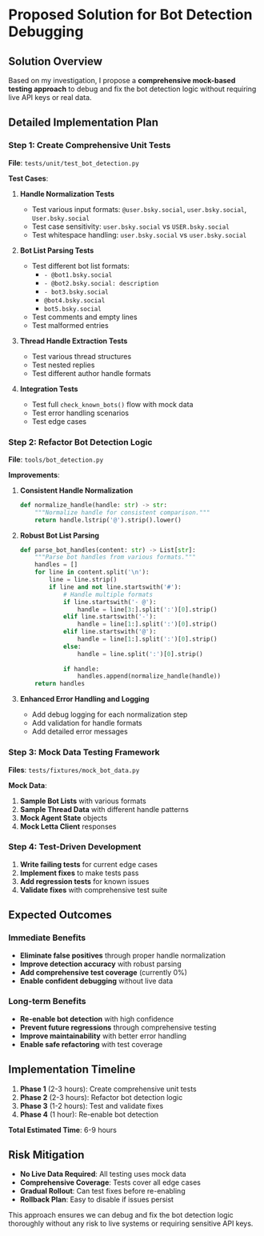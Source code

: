 # Proposed Solution for Bot Detection Debugging

## Solution Overview

Based on my investigation, I propose a **comprehensive mock-based testing approach** to debug and fix the bot detection logic without requiring live API keys or real data.

## Detailed Implementation Plan

### Step 1: Create Comprehensive Unit Tests
**File**: `tests/unit/test_bot_detection.py`

**Test Cases**:
1. **Handle Normalization Tests**
   - Test various input formats: `@user.bsky.social`, `user.bsky.social`, ` User.bsky.social `
   - Test case sensitivity: `user.bsky.social` vs `USER.bsky.social`
   - Test whitespace handling: ` user.bsky.social ` vs `user.bsky.social`

2. **Bot List Parsing Tests**
   - Test different bot list formats:
     - `- @bot1.bsky.social`
     - `- @bot2.bsky.social: description`
     - `- bot3.bsky.social`
     - `@bot4.bsky.social`
     - `bot5.bsky.social`
   - Test comments and empty lines
   - Test malformed entries

3. **Thread Handle Extraction Tests**
   - Test various thread structures
   - Test nested replies
   - Test different author handle formats

4. **Integration Tests**
   - Test full `check_known_bots()` flow with mock data
   - Test error handling scenarios
   - Test edge cases

### Step 2: Refactor Bot Detection Logic
**File**: `tools/bot_detection.py`

**Improvements**:
1. **Consistent Handle Normalization**
   ```python
   def normalize_handle(handle: str) -> str:
       """Normalize handle for consistent comparison."""
       return handle.lstrip('@').strip().lower()
   ```

2. **Robust Bot List Parsing**
   ```python
   def parse_bot_handles(content: str) -> List[str]:
       """Parse bot handles from various formats."""
       handles = []
       for line in content.split('\n'):
           line = line.strip()
           if line and not line.startswith('#'):
               # Handle multiple formats
               if line.startswith('- @'):
                   handle = line[3:].split(':')[0].strip()
               elif line.startswith('-'):
                   handle = line[1:].split(':')[0].strip()
               elif line.startswith('@'):
                   handle = line[1:].split(':')[0].strip()
               else:
                   handle = line.split(':')[0].strip()
               
               if handle:
                   handles.append(normalize_handle(handle))
       return handles
   ```

3. **Enhanced Error Handling and Logging**
   - Add debug logging for each normalization step
   - Add validation for handle formats
   - Add detailed error messages

### Step 3: Mock Data Testing Framework
**Files**: `tests/fixtures/mock_bot_data.py`

**Mock Data**:
1. **Sample Bot Lists** with various formats
2. **Sample Thread Data** with different handle patterns
3. **Mock Agent State** objects
4. **Mock Letta Client** responses

### Step 4: Test-Driven Development
1. **Write failing tests** for current edge cases
2. **Implement fixes** to make tests pass
3. **Add regression tests** for known issues
4. **Validate fixes** with comprehensive test suite

## Expected Outcomes

### Immediate Benefits
- **Eliminate false positives** through proper handle normalization
- **Improve detection accuracy** with robust parsing
- **Add comprehensive test coverage** (currently 0%)
- **Enable confident debugging** without live data

### Long-term Benefits
- **Re-enable bot detection** with high confidence
- **Prevent future regressions** through comprehensive testing
- **Improve maintainability** with better error handling
- **Enable safe refactoring** with test coverage

## Implementation Timeline

1. **Phase 1** (2-3 hours): Create comprehensive unit tests
2. **Phase 2** (2-3 hours): Refactor bot detection logic
3. **Phase 3** (1-2 hours): Test and validate fixes
4. **Phase 4** (1 hour): Re-enable bot detection

**Total Estimated Time**: 6-9 hours

## Risk Mitigation

- **No Live Data Required**: All testing uses mock data
- **Comprehensive Coverage**: Tests cover all edge cases
- **Gradual Rollout**: Can test fixes before re-enabling
- **Rollback Plan**: Easy to disable if issues persist

This approach ensures we can debug and fix the bot detection logic thoroughly without any risk to live systems or requiring sensitive API keys.
